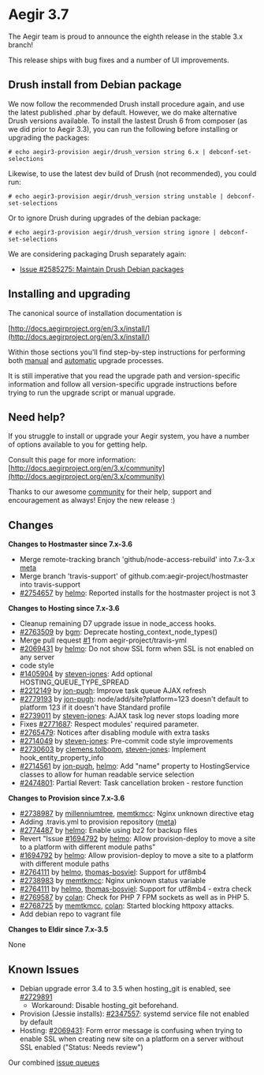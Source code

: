 Aegir 3.7
=========

The Aegir team is proud to announce the eighth release in the stable 3.x branch!

This release ships with bug fixes and a number of UI improvements.

Drush install from Debian package
---------------------------------

We now follow the recommended Drush install procedure again, and use the latest published .phar by default. However, we do make alternative Drush versions available. To install the lastest Drush 6 from composer (as we did prior to Aegir 3.3), you can run the following before installing or upgrading the packages:

    # echo aegir3-provision aegir/drush_version string 6.x | debconf-set-selections

Likewise, to use the latest dev build of Drush (not recommended), you could run:

    # echo aegir3-provision aegir/drush_version string unstable | debconf-set-selections

Or to ignore Drush during upgrades of the debian package:

    # echo aegir3-provision aegir/drush_version string ignore | debconf-set-selections


We are considering packaging Drush separately again:

* [Issue #2585275: Maintain Drush Debian packages](https://www.drupal.org/node/2585275)

Installing and upgrading
------------------------

The canonical source of installation documentation is

[http://docs.aegirproject.org/en/3.x/install/](http://docs.aegirproject.org/en/3.x/install/)

Within those sections you'll find step-by-step instructions for performing both [manual](/install/upgrade/#manual-upgrade) and [automatic](/install/upgrade/#upgrades-with-upgradesh-script) upgrade processes.

It is still imperative that you read the upgrade path and version-specific information and follow all version-specific upgrade instructions before trying to run the upgrade script or manual upgrade.


Need help?
----------

If you struggle to install or upgrade your Aegir system, you have a number of options available to you for getting help.

Consult this page for more information: [http://docs.aegirproject.org/en/3.x/community](http://docs.aegirproject.org/en/3.x/community)

Thanks to our awesome [community](http://community.aegirproject.org) for their help, support and encouragement as always! Enjoy the new release :)


Changes
-------

**Changes to Hostmaster since 7.x-3.6**

* Merge remote-tracking branch 'github/node-access-rebuild' into 7.x-3.x [meta](https://www.drupal.org/node/2778447)
* Merge branch 'travis-support' of github.com:aegir-project/hostmaster into travis-support
* [#2754657](https://www.drupal.org/node/2754657) by [helmo](https://www.drupal.org/u/helmo): Reported installs for the hostmaster project is not 3


**Changes to Hosting since 7.x-3.6**


* Cleanup remaining D7 upgrade issue in node_access hooks.
* [#2763509](https://www.drupal.org/node/2763509) by [bgm](https://www.drupal.org/u/bgm): Deprecate hosting_context_node_types()
* Merge pull request [#1](https://www.drupal.org/node/1) from aegir-project/travis-yml
* [#2069431](https://www.drupal.org/node/2069431) by [helmo](https://www.drupal.org/u/helmo): Do not show SSL form when SSL is not enabled on any server
* code style
* [#1405904](https://www.drupal.org/node/1405904) by [steven-jones](https://www.drupal.org/u/steven-jones): Add optional HOSTING_QUEUE_TYPE_SPREAD
* [#2212149](https://www.drupal.org/node/2212149) by [jon-pugh](https://www.drupal.org/u/jon-pugh): Improve task queue AJAX refresh
* [#2779193](https://www.drupal.org/node/2779193) by [jon-pugh](https://www.drupal.org/u/jon-pugh): node/add/site?platform=123 doesn't default to platform 123 if it doesn't have Standard profile
* [#2739011](https://www.drupal.org/node/2739011) by [steven-jones](https://www.drupal.org/u/steven-jones): AJAX task log never stops loading more
* Fixes [#2771687](https://www.drupal.org/node/2771687): Respect modules' required parameter.
* [#2765479](https://www.drupal.org/node/2765479): Notices after disabling module with extra tasks
* [#2714049](https://www.drupal.org/node/2714049) by [steven-jones](https://www.drupal.org/u/steven-jones): Pre-commit code style improvements
* [#2730603](https://www.drupal.org/node/2730603) by [clemens.tolboom](https://www.drupal.org/u/clemens.tolboom), [steven-jones](https://www.drupal.org/u/steven-jones): Implement hook_entity_property_info
* [#2714561](https://www.drupal.org/node/2714561) by [jon-pugh](https://www.drupal.org/u/jon-pugh), [helmo](https://www.drupal.org/u/helmo): Add "name" property to HostingService classes to allow for human readable service selection
* [#2474801](https://www.drupal.org/node/2474801): Partial Revert: Task cancellation broken - restore function




**Changes to Provision since 7.x-3.6**

* [#2738987](https://www.drupal.org/node/2738987) by [millenniumtree](https://www.drupal.org/u/millenniumtree), [memtkmcc](https://www.drupal.org/u/memtkmcc): Nginx unknown directive etag
* Adding .travis.yml to provision repository ([meta](https://www.drupal.org/node/2778447))
* [#2774487](https://www.drupal.org/node/2774487) by [helmo](https://www.drupal.org/u/helmo): Enable using bz2 for backup files
* Revert "Issue [#1694792](https://www.drupal.org/node/1694792) by [helmo](https://www.drupal.org/u/helmo): Allow provision-deploy to move a site to a platform with different module paths"
* [#1694792](https://www.drupal.org/node/1694792) by [helmo](https://www.drupal.org/u/helmo): Allow provision-deploy to move a site to a platform with different module paths
* [#2764111](https://www.drupal.org/node/2764111) by [helmo](https://www.drupal.org/u/helmo), [thomas-bosviel](https://www.drupal.org/u/thomas-bosviel): Support for utf8mb4
* [#2738983](https://www.drupal.org/node/2738983) by [memtkmcc](https://www.drupal.org/u/memtkmcc): Nginx unknown status variable
* [#2764111](https://www.drupal.org/node/2764111) by [helmo](https://www.drupal.org/u/helmo), [thomas-bosviel](https://www.drupal.org/u/thomas-bosviel): Support for utf8mb4 - extra check
* [#2769587](https://www.drupal.org/node/2769587) by [colan](https://www.drupal.org/u/colan): Check for PHP 7 FPM sockets as well as in PHP 5.
* [#2768725](https://www.drupal.org/node/2768725) by [memtkmcc](https://www.drupal.org/u/memtkmcc), [colan](https://www.drupal.org/u/colan): Started blocking httpoxy attacks.
* Add debian repo to vagrant file


**Changes to Eldir since 7.x-3.5**

None


Known Issues
------------
* Debian upgrade error 3.4 to 3.5 when hosting_git is enabled, see [#2729891](https://www.drupal.org/node/2729891#comment-11211735)
    * Workaround: Disable hosting_git beforehand.
* Provision (Jessie installs): [#2347557](https://www.drupal.org/node/2347557): systemd service file not enabled by default
* Hosting: [#2069431](https://www.drupal.org/node/2069431): Form error message is confusing when trying to enable SSL when creating new site on a platform on a server without SSL enabled ("Status: Needs review")


Our combined [issue queues](https://www.drupal.org/project/issues?projects=provision%2C+hosting%2C+eldir%2C+Hostmaster+%28Aegir%29%2C+Aegir+Hosting+Git%2C+Aegir+Hosting+tasks+extra%2C+Aegir+Hosting+Logs%2C+Hosting+Site+Backup+Manager)
